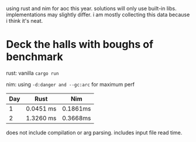 using rust and nim for aoc this year. solutions will only use built-in libs. implementations may slightly differ. i am mostly collecting this data because i think it's neat.

# Deck the halls with boughs of benchmark
rust: vanilla `cargo run`

nim: using `-d:danger and --gc:arc` for maximum perf 

| Day   | Rust   | Nim   | 
|---|---|---|
| 1   | 0.0451 ms  | 0.1861ms   | 
| 2   | 1.3260 ms  | 0.3668ms   |

does not include compilation or arg parsing. includes input file read time.